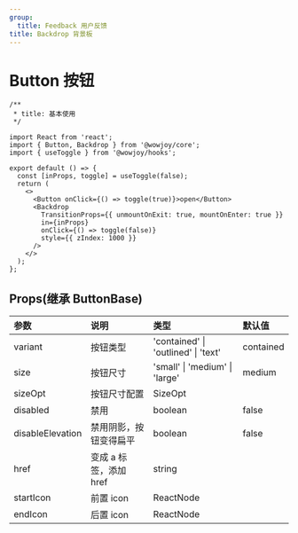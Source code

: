 ```yaml
---
group:
  title: Feedback 用户反馈
title: Backdrop 背景板
---
```


# Button 按钮

```tsx
/**
 * title: 基本使用
 */

import React from 'react';
import { Button, Backdrop } from '@wowjoy/core';
import { useToggle } from '@wowjoy/hooks';

export default () => {
  const [inProps, toggle] = useToggle(false);
  return (
    <>
      <Button onClick={() => toggle(true)}>open</Button>
      <Backdrop
        TransitionProps={{ unmountOnExit: true, mountOnEnter: true }}
        in={inProps}
        onClick={() => toggle(false)}
        style={{ zIndex: 1000 }}
      />
    </>
  );
};
```

## Props(继承 ButtonBase)

| 参数             | 说明                   | 类型                                | 默认值    |
| :--------------- | :--------------------- | :---------------------------------- | :-------- |
| variant          | 按钮类型               | 'contained' \| 'outlined' \| 'text' | contained |
| size             | 按钮尺寸               | 'small' \| 'medium' \| 'large'      | medium    |
| sizeOpt          | 按钮尺寸配置           | SizeOpt                             |
| disabled         | 禁用                   | boolean                             | false     |
| disableElevation | 禁用阴影，按钮变得扁平 | boolean                             | false     |
| href             | 变成 a 标签，添加 href | string                              |           |
| startIcon        | 前置 icon              | ReactNode                           |           |
| endIcon          | 后置 icon              | ReactNode                           |           |
